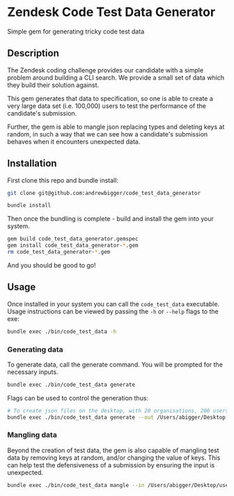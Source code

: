 # Zendesk Code Test Data Generator

Simple gem for generating tricky code test data

## Description

The Zendesk coding challenge provides our candidate with a simple problem around building a CLI search. We provide a small set of data which they build their solution against.

This gem generates that data to specification, so one is able to create a very large data set (i.e. 100,000) users to test the performance of the candidate's submission.

Further, the gem is able to mangle json replacing types and deleting keys at random, in such a way that we can see how a candidate's submission behaves when it encounters unexpected data.

## Installation

First clone this repo and bundle install:

```bash
git clone git@github.com:andrewbigger/code_test_data_generator

bundle install
```

Then once the bundling is complete - build and install the gem into your system.

```bash
gem build code_test_data_generator.gemspec
gem install code_test_data_generator-*.gem
rm code_test_data_generator-*.gem
```

And you should be good to go!

## Usage

Once installed in your system you can call the `code_test_data` executable. Usage instructions can be viewed by passing the `-h` or `--help` flags to the exe:

```bash
bundle exec ./bin/code_test_data -h
```

### Generating data

To generate data, call the generate command. You will be prompted for the necessary inputs.

```bash
bundle exec ./bin/code_test_data generate
```

Flags can be used to control the generation thus:

```bash
# To create json files on the desktop, with 20 organisations, 200 users and 1000 tickets:
bundle exec ./bin/code_test_data generate --out /Users/abigger/Desktop --orgs 20 --users 200 --tickets 1000
```

### Mangling data

Beyond the creation of test data, the gem is also capable of mangling test data by removing keys at random, and/or changing the value of keys. This can help test the defensiveness of a submission by ensuring the input is unexpected.

```bash
bundle exec ./bin/code_test_data mangle --in /Users/abigger/Desktop/users.json --distortion 50
```
